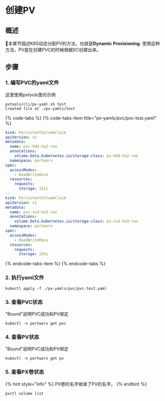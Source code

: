 # 创建PV

## 概述 <a id="overview"></a>

本章节描述K8S动态分配PV的方法，也就是**Dynamic Provisioning**. 使用这种方法，PV是在创建PVC的时候根据SC创建出来。

## 步骤 <a id="steps"></a>

### 1. 编写PVC的yaml文件

这里使用pxtools里的示例

```text
pxtools/cli/px-yaml.sh test
Created file at ./px-yamls/test
```

{% code-tabs %}
{% code-tabs-item title="px-yamls/pvc/pvc-test.yaml" %}
```yaml
kind: PersistentVolumeClaim
apiVersion: v1
metadata:
  name: pvc-hdd-ha2-rwo
  annotations:
    volume.beta.kubernetes.io/storage-class: px-hdd-ha2-rwo
  namespace: portworx
spec:
  accessModes:
    - ReadWriteOnce
  resources:
    requests:
      storage: 11Gi
---
kind: PersistentVolumeClaim
apiVersion: v1
metadata:
  name: pvc-ssd-ha3-rwx
  annotations:
    volume.beta.kubernetes.io/storage-class: px-ssd-ha3-rwx
  namespace: portworx
spec:
  accessModes:
    - ReadWriteMany
  resources:
    requests:
      storage: 13Gi

```
{% endcode-tabs-item %}
{% endcode-tabs %}

### 2. 执行yaml文件

```text
kubectl apply -f ./px-yamls/pvc/pvc-test.yaml
```

### 3. 查看PVC状态

"Bound"说明PVC成功和PV绑定

```text
kubectl -n portworx get pvc 
```

### 4. 查看PV状态

"Bound"说明PVC成功和PV绑定

```text
kubectl -n portworx get pv
```

### 5. 查看PX卷状态

{% hint style="info" %}
PX卷的名字继承了PV的名字。
{% endhint %}

```text
pxctl volume list
```

